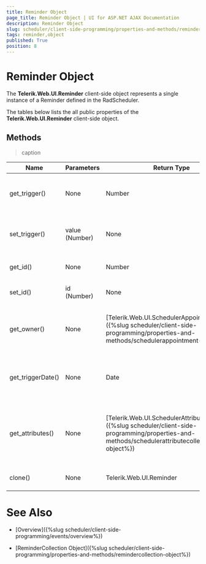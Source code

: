 ```yaml
---
title: Reminder Object
page_title: Reminder Object | UI for ASP.NET AJAX Documentation
description: Reminder Object
slug: scheduler/client-side-programming/properties-and-methods/reminder-object
tags: reminder,object
published: True
position: 8
---
```


# Reminder Object



The __Telerik.Web.UI.Reminder__ client-side object represents a single instance of a Reminder defined in the RadScheduler.

The tables below lists the all public properties of the __Telerik.Web.UI.Reminder__ client-side object.

## Methods


>caption  

| Name | Parameters | Return Type | Description |
| ------ | ------ | ------ | ------ |
|get_trigger()|None|Number|Gets the Reminder trigger value in minutes.|
|set_trigger()|value (Number)|None|Sets the Reminder trigger value in minutes.|
|get_id()|None|Number|Gets the ID of the Reminder.|
|set_id()|id (Number)|None|Sets the ID of the Reminder.|
|get_owner()|None|[Telerik.Web.UI.SchedulerAppointment]({%slug scheduler/client-side-programming/properties-and-methods/schedulerappointment-object%})|Gets the appointment that the Reminder is associated with.|
|get_triggerDate()|None|Date|Gets the date on which the reminder should be triggered.|
|get_attributes()|None|[Telerik.Web.UI.SchedulerAttributeCollection]({%slug scheduler/client-side-programming/properties-and-methods/schedulerattributecollection-object%})|Gets a collection of the Attributes associated to the current Reminder.|
|clone()|None|Telerik.Web.UI.Reminder|Returns a copy of this Reminder.|

# See Also

 * [Overview]({%slug scheduler/client-side-programming/events/overview%})

 * [ReminderCollection Object]({%slug scheduler/client-side-programming/properties-and-methods/remindercollection-object%})

